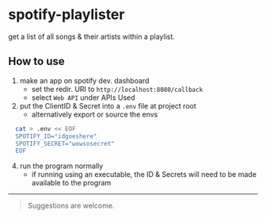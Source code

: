 # spotify-playlister

get a list of all songs & their artists within a playlist.

## How to use

1. make an app on spotify dev. dashboard
    * set the redir. URI to `http://localhost:8080/callback`
    * select `Web API` under APIs Used
2. put the ClientID & Secret into a `.env` file at project root
    * alternatively export or source the envs
```bash
  cat > .env << EOF
  SPOTIFY_ID="idgoeshere"
  SPOTIFY_SECRET="wowsosecret"
  EOF
```
4. run the program normally
     * if running using an executable, the ID & Secrets will need to be made available to the program

---
> Suggestions are welcome.
